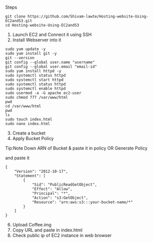 Steps 

```
git clone https://github.com/Shivam-lawte/Hosting-website-Using-EC2andS3.git
cd Hosting-website-Using-EC2andS3
```

1. Launch EC2 and Connect it using SSH
2. Install Webserver into it
```
sudo yum update -y
sudo yum install git -y
git --version
git config --global user.name "username"
git config --global user.email "email-id"
sudo yum install httpd -y
sudo systemctl status httpd
sudo systemctl start httpd
sudo systemctl status httpd
sudo systemctl enable httpd
sudo usermod -a -G apache ec2-user
sudo chmod 777 /var/www/html
pwd
cd /var/www/html
pwd
ls
sudo touch index.html
sudo nano index.html
```
3. Create a bucket
4. Apply Bucket Policy

Tip:Note Down ARN of Bucket & paste it in policy
OR 
Generate Policy

and paste it
```
{
    "Version": "2012-10-17",
    "Statement": [
        {
            "Sid": "PublicReadGetObject",
            "Effect": "Allow",
            "Principal": "*",
            "Action": "s3:GetObject",
            "Resource": "arn:aws:s3:::your-bucket-name/*"
        }
    ]
}
```
6. Upload Coffee.img
7. Copy URL and paste in index.html
8. Check public ip of EC2 instance in web browser
